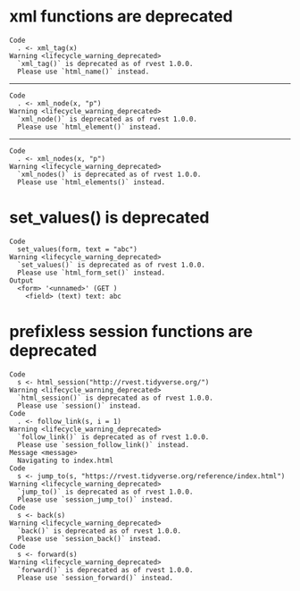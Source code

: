 # xml functions are deprecated

    Code
      . <- xml_tag(x)
    Warning <lifecycle_warning_deprecated>
      `xml_tag()` is deprecated as of rvest 1.0.0.
      Please use `html_name()` instead.

---

    Code
      . <- xml_node(x, "p")
    Warning <lifecycle_warning_deprecated>
      `xml_node()` is deprecated as of rvest 1.0.0.
      Please use `html_element()` instead.

---

    Code
      . <- xml_nodes(x, "p")
    Warning <lifecycle_warning_deprecated>
      `xml_nodes()` is deprecated as of rvest 1.0.0.
      Please use `html_elements()` instead.

# set_values() is deprecated

    Code
      set_values(form, text = "abc")
    Warning <lifecycle_warning_deprecated>
      `set_values()` is deprecated as of rvest 1.0.0.
      Please use `html_form_set()` instead.
    Output
      <form> '<unnamed>' (GET )
        <field> (text) text: abc

# prefixless session functions are deprecated

    Code
      s <- html_session("http://rvest.tidyverse.org/")
    Warning <lifecycle_warning_deprecated>
      `html_session()` is deprecated as of rvest 1.0.0.
      Please use `session()` instead.
    Code
      . <- follow_link(s, i = 1)
    Warning <lifecycle_warning_deprecated>
      `follow_link()` is deprecated as of rvest 1.0.0.
      Please use `session_follow_link()` instead.
    Message <message>
      Navigating to index.html
    Code
      s <- jump_to(s, "https://rvest.tidyverse.org/reference/index.html")
    Warning <lifecycle_warning_deprecated>
      `jump_to()` is deprecated as of rvest 1.0.0.
      Please use `session_jump_to()` instead.
    Code
      s <- back(s)
    Warning <lifecycle_warning_deprecated>
      `back()` is deprecated as of rvest 1.0.0.
      Please use `session_back()` instead.
    Code
      s <- forward(s)
    Warning <lifecycle_warning_deprecated>
      `forward()` is deprecated as of rvest 1.0.0.
      Please use `session_forward()` instead.

